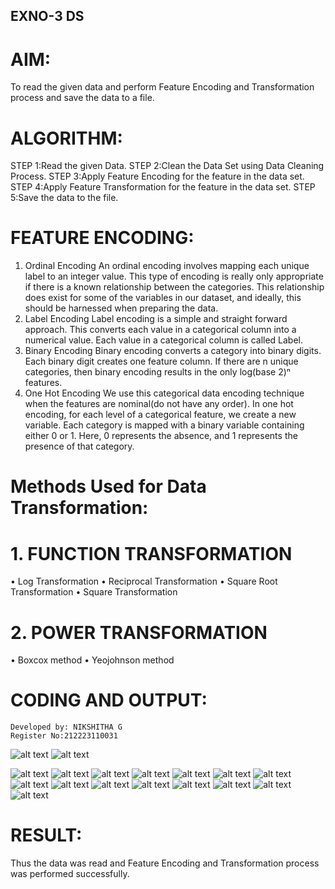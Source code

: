 ## EXNO-3 DS

# AIM:
To read the given data and perform Feature Encoding and Transformation process and save the data to a file.

# ALGORITHM:
STEP 1:Read the given Data.
STEP 2:Clean the Data Set using Data Cleaning Process.
STEP 3:Apply Feature Encoding for the feature in the data set.
STEP 4:Apply Feature Transformation for the feature in the data set.
STEP 5:Save the data to the file.

# FEATURE ENCODING:
1. Ordinal Encoding
An ordinal encoding involves mapping each unique label to an integer value. This type of encoding is really only appropriate if there is a known relationship between the categories. This relationship does exist for some of the variables in our dataset, and ideally, this should be harnessed when preparing the data.
2. Label Encoding
Label encoding is a simple and straight forward approach. This converts each value in a categorical column into a numerical value. Each value in a categorical column is called Label.
3. Binary Encoding
Binary encoding converts a category into binary digits. Each binary digit creates one feature column. If there are n unique categories, then binary encoding results in the only log(base 2)ⁿ features.
4. One Hot Encoding
We use this categorical data encoding technique when the features are nominal(do not have any order). In one hot encoding, for each level of a categorical feature, we create a new variable. Each category is mapped with a binary variable containing either 0 or 1. Here, 0 represents the absence, and 1 represents the presence of that category.

# Methods Used for Data Transformation:
  # 1. FUNCTION TRANSFORMATION
• Log Transformation
• Reciprocal Transformation
• Square Root Transformation
• Square Transformation
  # 2. POWER TRANSFORMATION
• Boxcox method
• Yeojohnson method

# CODING AND OUTPUT:
```
Developed by: NIKSHITHA G
Register No:212223110031
```
![alt text](<Screenshot 2025-04-16 195428.png>)
![alt text](<Screenshot 2025-04-16 195437.png>)

![alt text](<Screenshot 2025-04-16 195446.png>)
![alt text](<Screenshot 2025-04-16 195454.png>)
![alt text](<Screenshot 2025-04-16 195501.png>)
![alt text](<Screenshot 2025-04-16 195510.png>)
![alt text](<Screenshot 2025-04-16 195519.png>)
![alt text](<Screenshot 2025-04-16 195528.png>)
![alt text](<Screenshot 2025-04-16 195537.png>)
![alt text](<Screenshot 2025-04-16 195558.png>)
![alt text](<Screenshot 2025-04-16 195605.png>)
![alt text](<Screenshot 2025-04-16 195612.png>)
![alt text](<Screenshot 2025-04-16 195630.png>)
![alt text](<Screenshot 2025-04-16 195640.png>)
![alt text](<Screenshot 2025-04-16 195649.png>)
![alt text](<Screenshot 2025-04-16 195700.png>)
![alt text](<Screenshot 2025-04-16 195708.png>)

# RESULT:
Thus the data was read and Feature Encoding and Transformation process was performed successfully.

       
